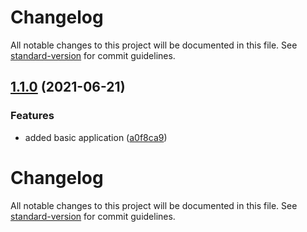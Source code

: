# Changelog

All notable changes to this project will be documented in this file. See [standard-version](https://github.com/conventional-changelog/standard-version) for commit guidelines.

## [1.1.0](https://github.com/LukeShay/lapi/compare/v1.0.0...v1.1.0) (2021-06-21)


### Features

* added basic application ([a0f8ca9](https://github.com/LukeShay/lapi/commits/a0f8ca914c3081f59b566749ed6d49f864ea08de))

# Changelog

All notable changes to this project will be documented in this file. See [standard-version](https://github.com/conventional-changelog/standard-version) for commit guidelines.
